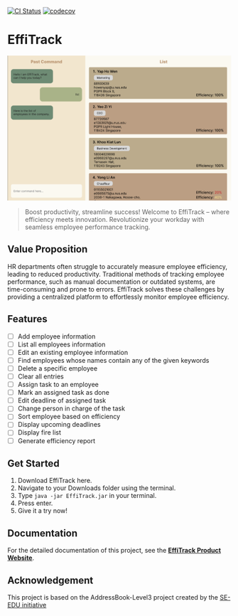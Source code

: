 [![CI Status](https://github.com/se-edu/addressbook-level3/workflows/Java%20CI/badge.svg)](https://github.com/AY2324S2-CS2103T-T14-1/tp/actions)
[![codecov](https://codecov.io/gh/AY2324S2-CS2103T-T14-1/tp/graph/badge.svg?token=cu77aESAox)](https://codecov.io/gh/AY2324S2-CS2103T-T14-1/tp)

# EffiTrack

![Ui](docs/images/Ui.png)
> Boost productivity, streamline success! Welcome to EffiTrack – where efficiency meets innovation. Revolutionize your workday with seamless employee performance tracking.

## Value Proposition
HR departments often struggle to accurately measure employee efficiency, leading to reduced productivity. Traditional methods of tracking employee performance, such as manual documentation or outdated systems, are time-consuming and prone to errors. EffiTrack solves these challenges by providing a centralized platform to effortlessly monitor employee efficiency.

## Features
- [ ] Add employee information
- [ ] List all employees information
- [ ] Edit an existing employee information
- [ ] Find employees whose names contain any of the given keywords
- [ ] Delete a specific employee
- [ ] Clear all entries
- [ ] Assign task to an employee
- [ ] Mark an assigned task as done
- [ ] Edit deadline of assigned task
- [ ] Change person in charge of the task
- [ ] Sort employee based on efficiency
- [ ] Display upcoming deadlines
- [ ] Display fire list
- [ ] Generate efficiency report
 
## Get Started
1. Download EffiTrack here.
2. Navigate to your Downloads folder using the terminal.
3. Type `java -jar EffiTrack.jar` in your terminal.
4. Press enter.
5. Give it a try now!

## Documentation
For the detailed documentation of this project, see the **[EffiTrack Product Website](https://ay2324s2-cs2103t-t14-1.github.io/tp/)**.

## Acknowledgement
This project is based on the AddressBook-Level3 project created by the [SE-EDU initiative](https://se-education.org)
